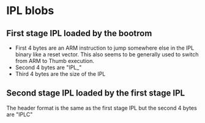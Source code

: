 # IPL blobs

## First stage IPL loaded by the bootrom

- First 4 bytes are an ARM instruction to jump somewhere else in the IPL binary like a reset vector.
   This also seems to be generally used to switch from ARM to Thumb execution.
- Second 4 bytes are "IPL_"
- Third 4 bytes are the size of the IPL

## Second stage IPL loaded by the first stage IPL

The header format is the same as the first stage IPL but the second 4 bytes are "IPLC"
